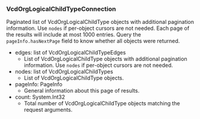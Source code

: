 ### VcdOrgLogicalChildTypeConnection
Paginated list of VcdOrgLogicalChildType objects with additional pagination information. Use `nodes` if per-object cursors are not needed. Each page of the results will include at most 1000 entries. Query the `pageInfo.hasNextPage` field to know whether all objects were returned.

- edges: list of VcdOrgLogicalChildTypeEdges
  - List of VcdOrgLogicalChildType objects with additional pagination information. Use `nodes` if per-object cursors are not needed.
- nodes: list of VcdOrgLogicalChildTypes
  - List of VcdOrgLogicalChildType objects.
- pageInfo: PageInfo
  - General information about this page of results.
- count: System.Int32
  - Total number of VcdOrgLogicalChildType objects matching the request arguments.
